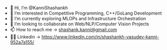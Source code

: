 - 👋 Hi, I’m @KanniShashankh
- 👀 I’m interested in Competitive Programming, C++/GoLang Development 
- 🌱 I’m currently exploring MLOPs and Infrastructure Orchestration
- 💞️ I’m looking to collaborate on Web/NLP/Computer Vision Projects
- 📫 How to reach me -> shashank.kanni@gmail.com
- 🧑‍💼 Linkedin -> https://www.linkedin.com/in/shashankh-vasudev-kanni-952a7a155/

<!---
KanniShashankh/KanniShashankh is a ✨ special ✨ repository because its `README.md` (this file) appears on your GitHub profile.
You can click the Preview link to take a look at your changes.
--->
